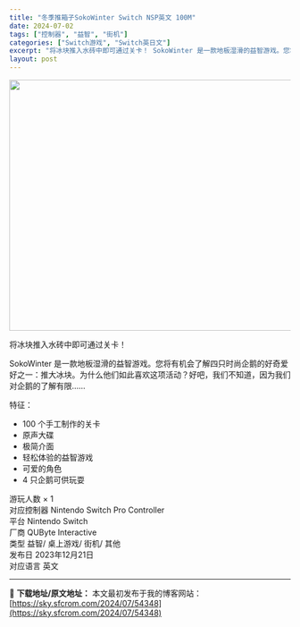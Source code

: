 ```yaml
---
title: "冬季推箱子SokoWinter Switch NSP英文 100M"
date: 2024-07-02
tags: ["控制器", "益智", "街机"]
categories: ["Switch游戏", "Switch英日文"]
excerpt: "将冰块推入水砖中即可通过关卡！ SokoWinter 是一款地板湿滑的益智游戏。您将有机会了解四只时尚企鹅的好奇爱好之一：推大冰块。为什么他们如此喜欢这项活动？好吧，我们不知道，因为我们对企鹅的了解有限…… 特征： - 100 个手工制作的关卡 - 原声大碟 - 极简介面 - 轻松体验的益智游戏 -&hellip;"
layout: post
---
```


<img class="size-full wp-image-54349 aligncenter" src="https://sky.sfcrom.com/wp-content/uploads/2024/07/2024070200092235.webp" alt="" width="800" height="449" />

将冰块推入水砖中即可通过关卡！

SokoWinter 是一款地板湿滑的益智游戏。您将有机会了解四只时尚企鹅的好奇爱好之一：推大冰块。为什么他们如此喜欢这项活动？好吧，我们不知道，因为我们对企鹅的了解有限……

特征：

- 100 个手工制作的关卡
- 原声大碟
- 极简介面
- 轻松体验的益智游戏
- 可爱的角色
- 4 只企鹅可供玩耍
<div>
<div class="o_c-2col-list-border__row o_p-product-detail-players">
<div class="o_c-2col-list-border__left"><span>游玩人数 </span><span>× 1</span></div>
</div>
</div>
<div class="o_c-2col-list-border__row">
<div class="o_c-2col-list-border__left"><span>对应控制器 </span><span>Nintendo Switch Pro Controller</span></div>
</div>
<div class="o_c-2col-list-border__row">
<div class="o_c-2col-list-border__left"><span>平台 </span><span>Nintendo Switch</span></div>
</div>
<div class="o_c-2col-list-border__row">
<div class="o_c-2col-list-border__left"><span>厂商 </span><span>QUByte Interactive</span></div>
</div>
<div class="o_c-2col-list-border__row">
<div class="o_c-2col-list-border__left"><span>类型 </span><span>益智/ 桌上游戏/ 街机/ 其他</span></div>
</div>
<div class="o_c-2col-list-border__row">
<div class="o_c-2col-list-border__left"><span>发布日 </span><span>2023年12月21日</span></div>
</div>
<div class="o_c-2col-list-border__row">
<div class="o_c-2col-list-border__left"><span>对应语言 </span><span>英文</span></div>
</div>

---
📖 **下载地址/原文地址：** 本文最初发布于我的博客网站：[https://sky.sfcrom.com/2024/07/54348](https://sky.sfcrom.com/2024/07/54348)
